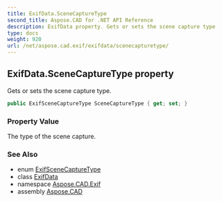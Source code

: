 ```yaml
---
title: ExifData.SceneCaptureType
second_title: Aspose.CAD for .NET API Reference
description: ExifData property. Gets or sets the scene capture type
type: docs
weight: 920
url: /net/aspose.cad.exif/exifdata/scenecapturetype/
---
```

## ExifData.SceneCaptureType property

Gets or sets the scene capture type.

```csharp
public ExifSceneCaptureType SceneCaptureType { get; set; }
```

### Property Value

The type of the scene capture.

### See Also

* enum [ExifSceneCaptureType](../../../aspose.cad.exif.enums/exifscenecapturetype/)
* class [ExifData](../)
* namespace [Aspose.CAD.Exif](../../../aspose.cad.exif/)
* assembly [Aspose.CAD](../../../)


